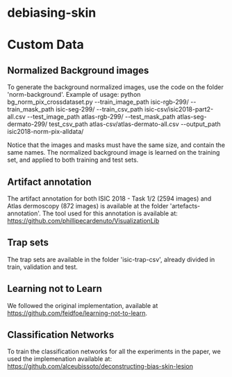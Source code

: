 # debiasing-skin

# Custom Data
## Normalized Background images

To generate the background normalized images, use the code on the folder 'norm-background'.
Example of usage:
python bg_norm_pix_crossdataset.py --train_image_path isic-rgb-299/ --train_mask_path isic-seg-299/ --train_csv_path isic-csv/isic2018-part2-all.csv --test_image_path atlas-rgb-299/ --test_mask_path atlas-seg-dermato-299/ test_csv_path atlas-csv/atlas-dermato-all.csv --output_path isic2018-norm-pix-alldata/

Notice that the images and masks must have the same size, and contain the same names.
The normalized background image is learned on the training set, and applied to both training and test sets.

## Artifact annotation
The artifact annotation for both ISIC 2018 - Task 1/2 (2594 images) and Atlas dermoscopy (872 images) is available at the folder 'artefacts-annotation'.
The tool used for this annotation is available at: https://github.com/phillipecardenuto/VisualizationLib

## Trap sets 
The trap sets are available in the folder 'isic-trap-csv', already divided in train, validation and test.

## Learning not to Learn
We followed the original implementation, available at https://github.com/feidfoe/learning-not-to-learn.

## Classification Networks
To train the classification networks for all the experiments in the paper, we used the implemenation available at: https://github.com/alceubissoto/deconstructing-bias-skin-lesion


